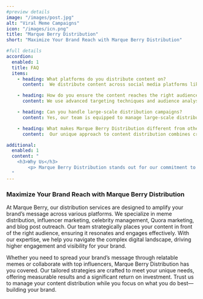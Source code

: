 ```yaml
---
#preview details
image: "/images/post.jpg"
alt: "Viral Meme Campaigns"
icon: "/images/icn.png"
title: "Marque Berry Distribution"
short: "Maximize Your Brand Reach with Marque Berry Distribution"

#full details
accordion:
  enabled: 1
  title: FAQ
  items:
    - heading: What platforms do you distribute content on? 
      content:  We distribute content across social media platforms like Instagram, Facebook, Twitter, and Quora, as well as through blogs and influencers.

    - heading: How do you ensure the content reaches the right audience?
      content: We use advanced targeting techniques and audience analysis to ensure your content is delivered to the most relevant audience for maximum impact

    - heading: Can you handle large-scale distribution campaigns?
      content: Yes, our team is equipped to manage large-scale distribution campaigns, ensuring your content reaches a wide audience efficiently.

    - heading: What makes Marque Berry Distribution different from other services?
      content:  Our unique approach to content distribution combines creative strategy with advanced analytics, providing our clients with both engaging content and measurable success.

additional:
  enabled: 1
  content: "
    <h3>Why Us</h3>
		<p> Marque Berry Distribution stands out for our commitment to delivering exceptional reach and engagement. With our proven expertise in digital marketing and a deep understanding of the latest trends, we ensure your content doesn’t just reach an audience—it resonates with them.</p>
  "
---
```


### Maximize Your Brand Reach with Marque Berry Distribution

 At Marque Berry, our distribution services are designed to amplify your brand’s message across various platforms. We specialize in meme distribution, influencer marketing, celebrity management, Quora marketing, and blog post outreach. Our team strategically places your content in front of the right audience, ensuring it resonates and engages effectively. With our expertise, we help you navigate the complex digital landscape, driving higher engagement and visibility for your brand.

Whether you need to spread your brand’s message through relatable memes or collaborate with top influencers, Marque Berry Distribution has you covered. Our tailored strategies are crafted to meet your unique needs, offering measurable results and a significant return on investment. Trust us to manage your content distribution while you focus on what you do best—building your brand.
